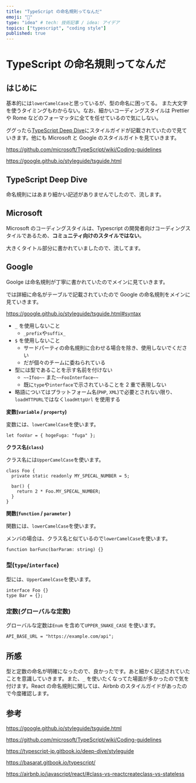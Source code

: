 ```yaml
---
title: "TypeScript の命名規則ってなんだ"
emoji: "🐡"
type: "idea" # tech: 技術記事 / idea: アイデア
topics: ["typescript", "coding style"]
published: true
---
```


# TypeScript の命名規則ってなんだ

## はじめに

基本的には`lowerCamelCase`と思っているが、型の命名に困ってる。
また大文字を使うタイミングもわからない。なお、細かいコーディングスタイルは Prettier や Rome などのフォーマッタに全てを任せているので気にしない。

ググったら[TypeScript Deep Dive](https://typescript-jp.gitbook.io/deep-dive/styleguide)にスタイルガイドが記載されていたので見ていきます。他にも Microsoft と Google のスタイルガイトを見ていきます。

https://github.com/microsoft/TypeScript/wiki/Coding-guidelines

https://google.github.io/styleguide/tsguide.html

## TypeScript Deep Dive

命名規則にはあまり細かい記述がありませんでしたので、流します。

## Microsoft

Microsoft のコーディングスタイルは、Typescript の開発者向けコーディングスタイルであるため、**コミュニティ向けのスタイルではない**。

大きくタイトル部分に書かれていましたので、流してます。

## Google

Goolge は命名規則が丁寧に書かれていたのでメインに見ていきます。

では詳細に命名がテーブルで記載されていたので Google の命名規則をメインに見ていきます。

https://google.github.io/styleguide/tsguide.html#syntax

- `_` を使用しないこと
  - `_prefix`や`suffix_`
- `$` を使用しないこと
  - サードパーティの命名規則に合わせる場合を除き、使用しないでください
  - だが個々のチームに委ねられている
- 型には型であることを示す名前を付けない
  - `~~Ifoo~~` また`~~FooInterface~~`
  - 既に`type`や`interface`で示されていることを 2 重で表現しない
- 略語についてはプラットフォーム名(`PHP`, `XML`)で必要とされない限り、`loadHTTPURL`ではなく`loadHttpUrl` を使用する

**変数(`variable` / `property`)**

変数には、`lowerCamelCase`を使います。

```tsx
let fooVar = { hogeFuga: "fuga" };
```

**クラス名(`class`)**

クラス名には`UpperCamelCase`を使います。

```tsx
class Foo {
  private static readonly MY_SPECAL_NUMBER = 5;

  bar() {
    return 2 * Foo.MY_SPECAL_NUMBER;
  }
}
```

**関数(`function` / `parameter` )**

関数には、`lowerCamelCase`を使います。

メンバの場合は、クラス名と似ているので`lowerCamelCase`を使います。

```tsx
function barFunc(barParam: string) {}
```

### 型(`type`/`interface`)

型には、`UpperCamelCase`を使います。

```tsx
interface Foo {}
type Bar = {};
```

### 定数(グローバルな定数)

グローバルな定数は`Enum` を含めて`UPPER_SNAKE_CASE` を使います。

```tsx
API_BASE_URL = "https://example.com/api";
```

## 所感

型と定数の命名が明確になったので、良かったです。あと細かく記述されていたことを意識していきます。また、`_` を使いたくなってた場面が多かったので気を付けます。React の命名規則に関しては、Airbnb のスタイルガイドがあったので今度確認します。

## 参考

https://google.github.io/styleguide/tsguide.html

https://github.com/microsoft/TypeScript/wiki/Coding-guidelines

https://typescript-jp.gitbook.io/deep-dive/styleguide

https://basarat.gitbook.io/typescript/

https://airbnb.io/javascript/react/#class-vs-reactcreateclass-vs-stateless
